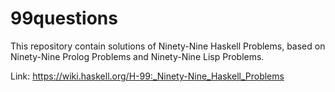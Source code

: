 # 99questions
This repository contain solutions of Ninety-Nine Haskell Problems, based on Ninety-Nine Prolog Problems and Ninety-Nine Lisp Problems.

Link: https://wiki.haskell.org/H-99:_Ninety-Nine_Haskell_Problems
